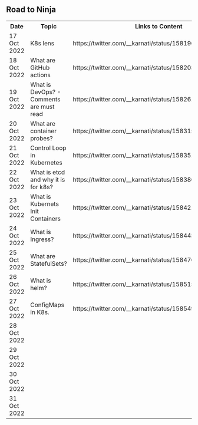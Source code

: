 ## Road to Ninja

<table>
<tr>
<th>
Date</th>
<th>
Topic</th>
  <th>
    Links to Content
</th>
<!--- Actual data from 17 Oct --!>

<tr>
<td> 17 Oct 2022
</td>
<td>
<!----Work in Progress--!>
K8s lens</td><td>
https://twitter.com/__karnati/status/1581960872314179584
</td>
</tr>

<tr>
<td> 18 Oct 2022
</td>
<td>
<!----Work in Progress--!>
What are GitHub actions</td><td>
https://twitter.com/__karnati/status/1582031982732591104
</td>
</tr>

<tr>
<td> 19 Oct 2022
</td>
<td>
<!----Work in Progress--!>
What is DevOps? - Comments are must read</td><td>
https://twitter.com/__karnati/status/1582618298994552832
</td>
</tr>

<tr>
<td> 20 Oct 2022
</td>
<td>
<!----Work in Progress--!>
What are container probes?</td><td>
https://twitter.com/__karnati/status/1583151502478409728
</td>
</tr>

<tr>
<td> 21 Oct 2022
</td>
<td>
<!----Work in Progress--!>
Control Loop in Kubernetes</td><td>
https://twitter.com/__karnati/status/1583513114972069889
</td>
</tr>

<tr>
<td> 22 Oct 2022
</td>
<td>
<!----Work in Progress--!>
What is etcd and why it is for k8s?</td><td>
https://twitter.com/__karnati/status/1583868800629293057
</td>
</tr>

<tr>
<td> 23 Oct 2022
</td>
<td>
<!----Work in Progress--!>
What is Kubernets Init Containers
</td>
<td>
https://twitter.com/__karnati/status/1584211592165457920
</td>
</tr>

<tr>
<td> 24 Oct 2022
</td>
<td>
<!----Work in Progress--!>
What is Ingress?
</td>
<td>
https://twitter.com/__karnati/status/1584432555805196289
</td>
</tr>

<tr>
<td> 25 Oct 2022
</td>
<td>
<!----Work in Progress--!>
What are StatefulSets?
</td>
<td>
https://twitter.com/__karnati/status/1584764994390032384
</td>
</tr>

<tr>
<td> 26 Oct 2022
</td>
<td>
<!----Work in Progress--!>
What is helm?
</td>
<td>
https://twitter.com/__karnati/status/1585158074716782592
</td>
</tr>

<tr>
<td> 27 Oct 2022
</td>
<td>
ConfigMaps in K8s.
<!----Work in Progress--!>
</td>
<td>
https://twitter.com/__karnati/status/1585490262352138247
</td>
</tr>

<tr>
<td> 28 Oct 2022
</td>
<td>
<!----Work in Progress--!>
</td>
</tr>

<tr>
<td> 29 Oct 2022
</td>
<td>
<!----Work in Progress--!>
</td>
</tr>

<tr>
<td> 30 Oct 2022
</td>
<td>
<!----Work in Progress--!>
</td>
</tr>

<tr>
<td> 31 Oct 2022
</td>
<td>
<!----Work in Progress--!>
</td>
</tr>

</table>
